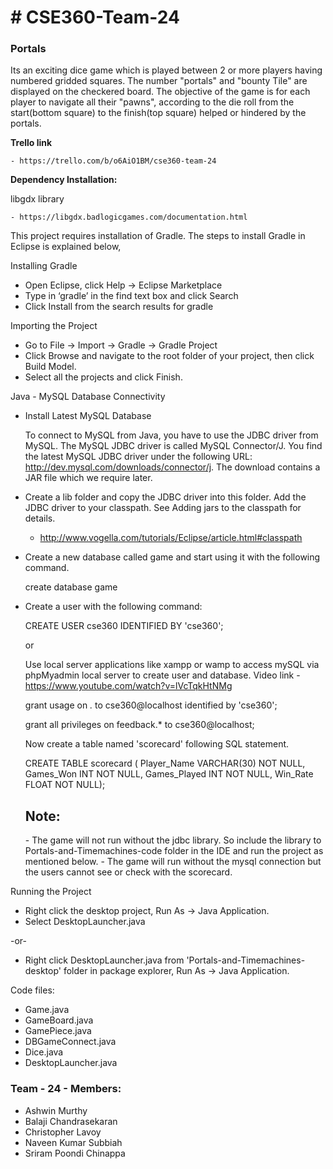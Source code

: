 <h1># CSE360-Team-24</h1>
<h3>Portals</h3> 

Its an exciting dice game which is played between 2 or more players having numbered gridded squares.
The number "portals" and "bounty Tile" are displayed on the checkered board. The objective of the game is for each 
player to navigate all their "pawns", according to the die roll from the start(bottom square) to the finish(top 
square) helped or hindered by the portals.

<b>Trello link</b> 

    - https://trello.com/b/o6AiO1BM/cse360-team-24


<b>Dependency Installation:</b> 

  libgdx library
  
    - https://libgdx.badlogicgames.com/documentation.html 

This project requires installation of Gradle. The steps to install Gradle in Eclipse is explained below,

Installing Gradle

-	Open Eclipse, click Help -> Eclipse Marketplace
-	Type in ‘gradle’ in the find text box and click Search
-	Click Install from the search results for gradle

Importing the Project

-	Go to File -> Import -> Gradle -> Gradle Project
-	Click Browse and navigate to the root folder of your project, then click Build Model.
-	Select all the projects and click Finish. 

Java - MySQL Database Connectivity

-   Install Latest MySQL Database 

    To connect to MySQL from Java, you have to use the JDBC driver from MySQL. The MySQL JDBC driver is called MySQL Connector/J. You find the latest MySQL JDBC driver under the following URL: http://dev.mysql.com/downloads/connector/j.
    The download contains a JAR file which we require later.

-   Create a lib folder and copy the JDBC driver into this folder. Add the JDBC driver to your classpath. 
    See Adding jars to the classpath for details.
    -   http://www.vogella.com/tutorials/Eclipse/article.html#classpath

-   Create a new database called game and start using it with the following command.

    create database game

-   Create a user with the following command:
    
    CREATE USER cse360 IDENTIFIED BY 'cse360'; 
    
    or

    Use local server applications like xampp or wamp to access mySQL via phpMyadmin local server to create user and database.
    Video link - https://www.youtube.com/watch?v=lVcTqkHtNMg


    grant usage on *.* to cse360@localhost identified by 'cse360'; 
    
    grant all privileges on feedback.* to cse360@localhost; 
    
    Now create a table named 'scorecard' following SQL statement.
    
    CREATE TABLE scorecard (
        Player_Name VARCHAR(30) NOT NULL,
        Games_Won INT NOT NULL, 
        Games_Played INT NOT NULL,
        Win_Rate FLOAT NOT NULL);

    <h2>Note:</h2>
        -   The game will not run without the jdbc library. So include the library to Portals-and-Timemachines-code folder in the IDE and run the project as mentioned below.
        -   The game will run without the mysql connection but the users cannot see or check with the scorecard.
        
Running the Project

-	Right click the desktop project, Run As -> Java Application.
-	Select DesktopLauncher.java

  -or-
  
- Right click DesktopLauncher.java from 'Portals-and-Timemachines-desktop' folder in package explorer, Run As -> Java Application.

Code files:

-	Game.java
-	GameBoard.java
-	GamePiece.java
-	DBGameConnect.java
-	Dice.java
-	DesktopLauncher.java

<h3>Team - 24 - Members:</h3>    
<ul>
    <li>Ashwin Murthy</li>     
    <li>Balaji Chandrasekaran</li>    
    <li>Christopher Lavoy</li>
    <li>Naveen Kumar Subbiah</li>    
    <li>Sriram Poondi Chinappa</li>
</ul>

